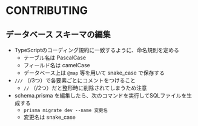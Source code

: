 # CONTRIBUTING

## データベース スキーマの編集

* TypeScriptのコーディング規約に一致するように、命名規則を定める
  * テーブル名は PascalCase
  * フィールド名は camelCase
  * データベース上は `@map` 等を用いて snake_case で保存する
* `///` （/3つ）で各要素ごとにコメントをつけること
  * `//` （/2つ）だと整形時に削除されてしまうため注意
* schema.prisma を編集したら、次のコマンドを実行してSQLファイルを生成する
  * `prisma migrate dev --name 変更名`
  * 変更名は snake_case